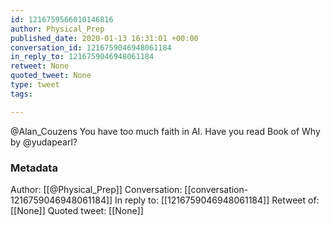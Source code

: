 ```yaml
---
id: 1216759566010146816
author: Physical_Prep
published_date: 2020-01-13 16:31:01 +00:00
conversation_id: 1216759046948061184
in_reply_to: 1216759046948061184
retweet: None
quoted_tweet: None
type: tweet
tags:

---
```


@Alan_Couzens You have too much faith in AI. Have you read Book of Why by @yudapearl?

### Metadata

Author: [[@Physical_Prep]]
Conversation: [[conversation-1216759046948061184]]
In reply to: [[1216759046948061184]]
Retweet of: [[None]]
Quoted tweet: [[None]]
